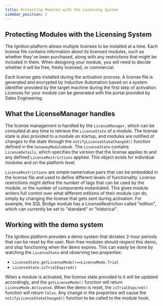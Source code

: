 ```yaml
---
title: Protecting Modules with the Licensing System
sidebar_position: 2
---
```


## Protecting Modules with the Licensing System

The Ignition platform allows multiple licenses to be installed at a time. Each license file contains information about its licensed modules, such as whether they've been purchased, along with any restrictions that might be included in them. When designing your module, you will need to decide whether it will be free, freely licensed, or commercial.

Each license gets installed during the activation process. A license file is generated and encrypted by Inductive Automation based on a system identifier provided by the target machine during the first step of activation. Licenses for your module can be generated with the portal provided by Sales Engineering.

## What the LicenseManager handles

The license management is handled by the `LicenseManager`, which can be consulted at any time to retrieve the `LicenseState` of a module. The license state is also provided to a module on startup, and modules are notified of changes to the state through the `notifyLicenseStateChanged()` function defined in the `GatewayModuleHoo`k.
The `LicenseState` contains `LicenseDetails`, which specifies the version that the license applies to and any defined `LicenseRestrictions` applied. This object exists for individual modules and on the platform level.

`LicenseRestrictions` are simple name/value pairs that can be embedded in the license file and used to define different levels of functionality. License restrictions might define the number of tags that can be used by the module, or the number of components instantiated. This gives module writers full control over what different editions of their module can do, simply by changing the license that gets sent during activation. For example, the SQL Bridge module has a LicenseRestriction called "edition", which can currently be set to "standard" or "historical". 

## Working with the demo system

The Ignition platform provides a demo system that dictates 2-hour periods that can be reset by the user. Non-free modules should respect this demo, and stop functioning when the demo expires. This can easily be done by watching the `LicenseState` and observing two properties:
* `LicenseState.getLicenseMode()==LicenseMode.Trial`
* `LicenseState.isTrialExpired()`

When a module is activated, the license state provided to it will be updated accordingly, and the `getLicenseMode()` function will return `LicenseMode.Activated`. When the demo is reset, the `isTrialExpired()` function will return `false`. Any change in the properties will cause the `notifyLicenseStateChanged()` function to be called to the module hook.


<!--Where is this content? Commenting out this section in the meantime
## Leased Licensing

### What you need to know about leased license:

### How to integrate into the licensing infrastructure:
-->